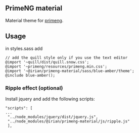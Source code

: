 ## PrimeNG material

Material theme for [primeng](https://www.primefaces.org/primeng/).


## Usage

in styles.sass add

```
// add the quill style only if you use the text editor
@import '~quill/dist/quill.snow.css';
@import '~primeng/resources/primeng.min.css';
@import '~@irian/primeng-material/sass/blue-amber/theme';
@include blue-amber();

```

### Ripple effect (optional)

Install jquery and add the following scripts: 

```
"scripts": [
... 
 "../node_modules/jquery/dist/jquery.js",
 "../node_modules/@irian/primeng-material/js/ripple.js"
 ],
```

